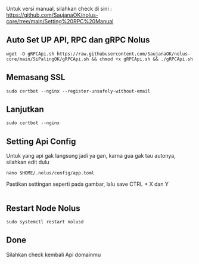 Untuk versi manual, silahkan check di sini : https://github.com/SaujanaOK/nolus-core/tree/main/Setting%20RPC%20Manual

## Auto Set UP API, RPC dan gRPC Nolus

```
wget -O gRPCApi.sh https://raw.githubusercontent.com/SaujanaOK/nolus-core/main/SiPalingOK/gRPCApi.sh && chmod +x gRPCApi.sh && ./gRPCApi.sh
```

## Memasang SSL
```
sudo certbot --nginx --register-unsafely-without-email
```

## Lanjutkan
```
sudo certbot --nginx
```

## Setting Api Config
Untuk yang api gak langsung jadi ya gan, karna gua gak tau autonya, silahkan edit dulu
```
nano $HOME/.nolus/config/app.toml
```
Pastikan settingan seperti pada gambar, lalu save CTRL + X dan Y
<p align="center"><img src="https://github.com/SaujanaOK/Images/blob/main/apinolus.png" alt=""></p>

## Restart Node Nolus
```
sudo systemctl restart nolusd
```

## Done
Silahkan check kembali Api domainmu
